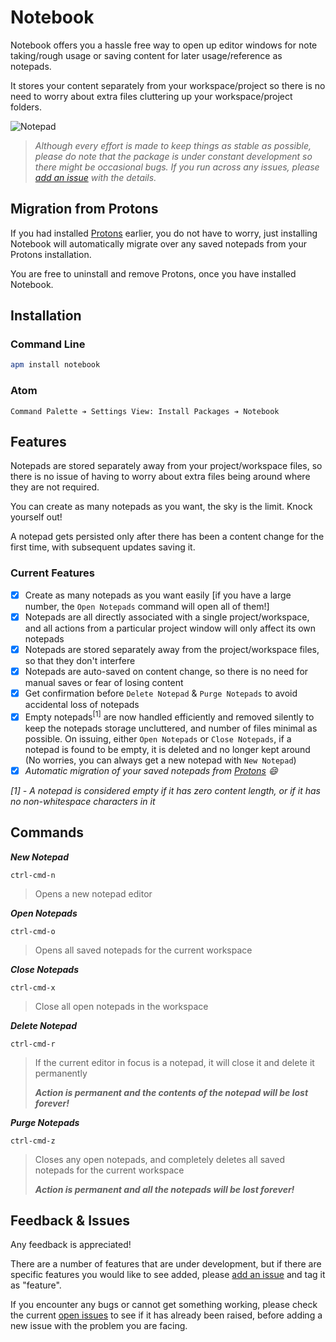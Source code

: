 # Notebook

Notebook offers you a hassle free way to open up editor windows for note taking/rough usage or saving content for later usage/reference as notepads.

It stores your content separately from your workspace/project so there is no need to worry about extra files cluttering up your workspace/project folders.

![Notepad](https://github.com/skulled/notebook/raw/master/docs/assets/images/notepad.png)

> _Although every effort is made to keep things as stable as possible, please do note that the package is under constant development so there might be occasional bugs. If you run across any issues, please [add an issue](https://github.com/skulled/notebook/issues/new) with the details._

## Migration from Protons

If you had installed [Protons](https://atom.io/packages/protons) earlier, you do not have to worry, just installing Notebook will automatically migrate over any saved notepads from your Protons installation.

You are free to uninstall and remove Protons, once you have installed Notebook.

## Installation

### Command Line

```bash
apm install notebook
```

### Atom

```
Command Palette ➔ Settings View: Install Packages ➔ Notebook
```

## Features

Notepads are stored separately away from your project/workspace files, so there is no issue of having to worry about extra files being around where they are not required.

You can create as many notepads as you want, the sky is the limit. Knock yourself out!

A notepad gets persisted only after there has been a content change for the first time, with subsequent updates saving it.

### Current Features

- [x] Create as many notepads as you want easily [if you have a large number, the `Open Notepads` command will open all of them!]
- [x] Notepads are all directly associated with a single project/workspace, and all actions from a particular project window will only affect its own notepads
- [x] Notepads are stored separately away from the project/workspace files, so that they don't interfere
- [x] Notepads are auto-saved on content change, so  there is no need for manual saves or fear of losing content
- [x] Get confirmation before `Delete Notepad` & `Purge Notepads` to avoid accidental loss of notepads
- [x] Empty notepads<sup>[1]</sup> are now handled efficiently and removed silently to keep the notepads storage uncluttered, and number of files minimal as possible. On issuing, either `Open Notepads` or `Close Notepads`, if a notepad is found to be empty, it is deleted and no longer kept around (No worries, you can always get a new notepad with `New Notepad`)
- [x] _Automatic migration of your saved notepads from [Protons](https://atom.io/packages/protons) :smile:_

_[1] - A notepad is considered empty if it has zero content length, or if it has no non-whitespace characters in it_

## Commands

**_New Notepad_**

```
ctrl-cmd-n
```

> Opens a new notepad editor

**_Open Notepads_**

```
ctrl-cmd-o
```

> Opens all saved notepads for the current workspace

**_Close Notepads_**

```
ctrl-cmd-x
```

> Close all open notepads in the workspace

**_Delete Notepad_**

```
ctrl-cmd-r
```

> If the current editor in focus is a notepad, it will close it and delete it permanently
>
> **_Action is permanent and the contents of the notepad will be lost forever!_**

**_Purge Notepads_**

```
ctrl-cmd-z
```

> Closes any open notepads, and completely deletes all saved notepads for the current workspace
>
> **_Action is permanent and all the notepads will be lost forever!_**

## Feedback & Issues

Any feedback is appreciated!

There are a number of features that are under development, but if there are specific features you would like to see added, please [add an issue](https://github.com/skulled/notebook/issues/new) and tag it as "feature".

If you encounter any bugs or cannot get something working, please check the current [open issues](https://github.com/skulled/notebook/issues) to see if it has already been raised, before adding a new issue with the problem you are facing.